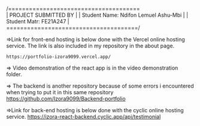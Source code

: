 
 /======================================\
 |   PROJECT SUBMITTED BY               |
 | Student Name: Ndifon Lemuel Ashu-Mbi |
 | Student Matr: FE21A247               |
 \======================================/

=>Link for front-end hosting is below done with the Vercel online hosting service. The link is also included in my repository in the about page.

    https://portfolio-izora9099.vercel.app/

=> Video demonstration of the react app is in the video demonstration folder.


=> The backend is another repository because of some errors i encountered when trying to put it in this same repository
https://github.com/Izora9099/Backend-portfolio

=>Link for back-end hosting is below done with the cyclic online hosting service. 
https://izora-react-backend.cyclic.app/api/testimonial


